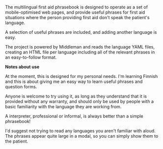 The multilingual first aid phrasebook is designed to operate as a set of
mobile-optimised web pages, and provide useful phrases for first aid situations
where the person providing first aid don't speak the patient's language.

A selection of useful phrases are included, and adding another language is easy.

The project is powered by Middleman and reads the language YAML files, creating
an HTML file per language including all of the relevant phrases in an
easy-to-follow format.

**Notes about use**

At the moment, this is designed for my personal needs. I'm learning Finnish and
this is about giving me an easy way to learn useful phrases and question forms.

Anyone is welcome to try using it, as long as they understand that it is 
provided without any warranty, and should only be used by people with a
basic familiarity with the language they are working from.

A interpreter, professional or informal, is always better than a simple
phrasebook!

I'd suggest not trying to read any languages you aren't familiar with aloud. The
phrases appear quite large in a modal, so you can simply show them to the
patient. 
